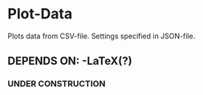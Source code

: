 # Plot-Data
Plots data from CSV-file. Settings specified in JSON-file.

DEPENDS ON:
 -LaTeX(?)
 -
### UNDER CONSTRUCTION ###
